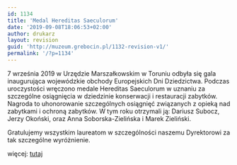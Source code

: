 ```yaml
---
id: 1134
title: 'Medal Hereditas Saeculorum'
date: '2019-09-08T18:06:53+02:00'
author: drukarz
layout: revision
guid: 'http://muzeum.grebocin.pl/1132-revision-v1/'
permalink: '/?p=1134'
---
```


<div class="_5pbx userContent _3576" data-ft="{"tn":"K"}" data-testid="post_message" id="js_3qu">7 września 2019 w Urzędzie Marszałkowskim w Toruniu odbyła się gala inaugurująca wojewódzkie obchody Europejskich Dni Dziedzictwa. Podczas uroczystości wręczono medale Hereditas Saeculorum w uznaniu za szczególne osiągnięcia w dziedzinie konserwacji i restauracji zabytków. Nagroda to uhonorowanie szczególnych osiągnięć związanych z opieką nad zabytkami i ochroną zabytków. W tym roku otrzymali ją: Dariusz Subocz, Jerzy Okoński, oraz Anna Soborska-Zielińska i Marek Zieliński.

Gratulujemy wszystkim laureatom w szczególności naszemu Dyrektorowi za tak szczególne wyróżnienie.

więcej: [tutaj](https://kujawsko-pomorskie.pl/wywiad-tygodnia/33538-historia-w-pismie-i-druku?fbclid=IwAR06unXgce-t1OV-Ihlm3O9YaEfIrckE4eHKQS9QwjJCOo0aM-8IX7aa1AM)

</div>